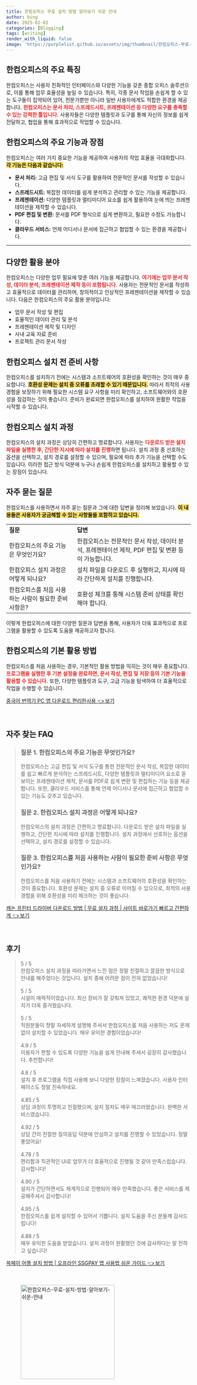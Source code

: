 ```yaml
---
title: 한컴오피스 무료 설치 방법 알아보기 쉬운 안내
author: bing
date: 2025-02-03
categories: [Blogging]
tags: [writing]
render_with_liquid: false
image: 'https://purplelist.github.io/assets/img/thumbnail/한컴오피스-무료-설치-방법-알아보기-쉬운-안내.webp'
---
```



<h2 id='한컴오피스_특징'>한컴오피스의 주요 특징</h2>

<p>한컴오피스는 사용자 친화적인 인터페이스와 다양한 기능을 갖춘 종합 오피스 솔루션으로, 이를 통해 업무 효율성을 높일 수 있습니다. 특히, 각종 문서 작업을 손쉽게 할 수 있는 도구들이 집약되어 있어, 전문가뿐만 아니라 일반 사용자에게도 적합한 환경을 제공합니다. <b><span style="color: #ee2323;">한컴오피스는 문서 처리, 스프레드시트, 프레젠테이션 등 다양한 요구를 충족할 수 있는 강력한 툴입니다.</span></b> 사용자들은 다양한 템플릿과 도구를 통해 자신의 정보를 쉽게 전달하고, 협업을 통해 효과적으로 작업할 수 있습니다.</p>

<h2 id='한컴오피스의_주요_기능'>한컴오피스의 주요 기능과 장점</h2>

<p>한컴오피스는 여러 가지 중요한 기능을 제공하여 사용자의 작업 효율을 극대화합니다. <b><span style="background-color: #ffe066;">각 기능은 다음과 같습니다:</span></b></p>

<ul>
    <li><b>문서 처리:</b> 고급 편집 및 서식 도구를 활용하여 전문적인 문서를 작성할 수 있습니다.</li>
    <li><b>스프레드시트:</b> 복잡한 데이터를 쉽게 분석하고 관리할 수 있는 기능을 제공합니다.</li>
    <li><b>프레젠테이션:</b> 다양한 템플릿과 멀티미디어 요소를 쉽게 활용하여 눈에 띄는 프레젠테이션을 제작할 수 있습니다.</li>
    <li><b>PDF 편집 및 변환:</b> 문서를 PDF 형식으로 쉽게 변환하고, 필요한 수정도 가능합니다.</li>
    <li><b>클라우드 서비스:</b> 언제 어디서나 문서에 접근하고 협업할 수 있는 환경을 제공합니다.</li>
</ul>

<hr />

<h2 id='한컴오피스의_활용_분야'>다양한 활용 분야</h2>

<p>한컴오피스는 다양한 업무 필요에 맞춘 여러 기능을 제공합니다. <b><span style="color: #ee2323;">여기에는 업무 문서 작성, 데이터 분석, 프레젠테이션 제작 등이 포함됩니다.</span></b> 사용자는 전문적인 문서를 작성하고 효율적으로 데이터를 관리하며, 창의적이고 인상적인 프레젠테이션을 제작할 수 있습니다. 다음은 한컴오피스의 주요 활용 분야입니다:</p>

<ul>
    <li>업무 문서 작성 및 편집</li>
    <li>효율적인 데이터 관리 및 분석</li>
    <li>프레젠테이션 제작 및 디자인</li>
    <li>사내 교육 자료 준비</li>
    <li>프로젝트 관리 문서 작성</li>
</ul>

<h2 id='한컴오피스_설치_전_준비사항'>한컴오피스 설치 전 준비 사항</h2>

<p>한컴오피스를 설치하기 전에는 시스템과 소프트웨어의 호환성을 확인하는 것이 매우 중요합니다. <b><span style="background-color: #ffe066;">호환성 문제는 설치 중 오류를 초래할 수 있기 때문입니다.</span></b> 따라서 최적의 사용 경험을 보장하기 위해 필요한 시스템 요구 사항을 미리 확인하고, 소프트웨어와의 호환성을 점검하는 것이 좋습니다. 준비가 완료되면 한컴오피스를 설치하여 원활한 작업을 시작할 수 있습니다.</p>

<h2 id='한컴오피스_설치_과정'>한컴오피스 설치 과정</h2>

<p>한컴오피스의 설치 과정은 상당히 간편하고 명료합니다. 사용자는 <b><span style="color: #ee2323;">다운로드 받은 설치 파일을 실행한 후, 간단한 지시에 따라 설치를 진행</span></b>하면 됩니다. 설치 과정 중 선호하는 옵션을 선택하고, 설치 경로를 설정할 수 있으며, 필요에 따라 추가 기능을 선택할 수도 있습니다. 이러한 접근 방식 덕분에 누구나 손쉽게 한컴오피스를 설치하고 활용할 수 있는 장점이 있습니다.</p>

<h2 id='자주_묻는_질문'>자주 묻는 질문</h2>

<p>한컴오피스를 사용하면서 자주 묻는 질문과 그에 대한 답변을 정리해 보았습니다. <b><span style="background-color: #ffe066;">이 내용들은 사용자가 궁금해할 수 있는 사항들을 포함하고 있습니다.</span></b></p>

<table>
    <tr>
        <td><b>질문</b></td>
        <td><b>답변</b></td>
    </tr>
    <tr>
        <td>한컴오피스의 주요 기능은 무엇인가요?</td>
        <td>한컴오피스는 전문적인 문서 작성, 데이터 분석, 프레젠테이션 제작, PDF 편집 및 변환 등이 가능합니다.</td>
    </tr>
    <tr>
        <td>한컴오피스 설치 과정은 어떻게 되나요?</td>
        <td>설치 파일을 다운로드 후 실행하고, 지시에 따라 간단하게 설치를 진행합니다.</td>
    </tr>
    <tr>
        <td>한컴오피스를 처음 사용하는 사람이 필요한 준비 사항은?</td>
        <td>호환성 체크를 통해 시스템 준비 상태를 확인해야 합니다.</td>
    </tr>
</table>

<p>이렇게 한컴오피스에 대한 다양한 질문과 답변을 통해, 사용자가 더욱 효과적으로 프로그램을 활용할 수 있도록 도움을 제공하고자 합니다.</p>

<h2 id='한컴오피스의_기본_활용_방법'>한컴오피스의 기본 활용 방법</h2>

<p>한컴오피스를 처음 사용하는 경우, 기본적인 활용 방법을 익히는 것이 매우 중요합니다. <b><span style="color: #ee2323;">프로그램을 실행한 후 기본 설정을 완료하면, 문서 작성, 편집 및 저장 등의 기본 기능을 활용할 수 있습니다.</span></b> 또한, 다양한 템플릿과 도구, 고급 기능을 탐색하여 더 효율적으로 작업을 수행할 수 있습니다.</p>


<p><a class="click-button" title="중국어 번역기 PC 앱 다운로드 편리한사용" href="https://purplelist.github.io/posts/%EC%A4%91%EA%B5%AD%EC%96%B4-%EB%B2%88%EC%97%AD%EA%B8%B0-PC-%EC%95%B1-%EB%8B%A4%EC%9A%B4%EB%A1%9C%EB%93%9C-%ED%8E%B8%EB%A6%AC%ED%95%9C%EC%82%AC%EC%9A%A9/" rel="dofollow">중국어 번역기 PC 앱 다운로드 편리한사용 👈 보기</a></p><br>
<h2 id='자주_찾는_FAQ'>자주 찾는 FAQ</h2>
<div itemscope="" itemtype="https://schema.org/FAQPage"> 
<blockquote> 
<div itemscope="" itemprop="mainEntity" itemtype="https://schema.org/Question"> 
<h3 itemprop="name">질문 1. 한컴오피스의 주요 기능은 무엇인가요?</h3> 
<div itemscope="" itemprop="acceptedAnswer" itemtype="https://schema.org/Answer"> 
<span itemprop="text"> 
<p>한컴오피스는 고급 편집 및 서식 도구를 통한 전문적인 문서 작성, 복잡한 데이터를 쉽고 빠르게 분석하는 스프레드시트, 다양한 템플릿과 멀티미디어 요소로 돋보이는 프레젠테이션 제작, 문서를 PDF로 쉽게 변환 및 편집하는 기능 등을 제공합니다. 또한, 클라우드 서비스를 통해 언제 어디서나 문서에 접근하고 협업할 수 있는 기능도 갖추고 있습니다.</p> 
</span> 
</div> 
</div> 
<div itemscope="" itemprop="mainEntity" itemtype="https://schema.org/Question"> 
<h3 itemprop="name">질문 2. 한컴오피스 설치 과정은 어떻게 되나요?</h3> 
<div itemscope="" itemprop="acceptedAnswer" itemtype="https://schema.org/Answer"> 
<span itemprop="text"> 
<p>한컴오피스의 설치 과정은 간편하고 명료합니다. 다운로드 받은 설치 파일을 실행하고, 간단한 지시에 따라 설치를 진행합니다. 설치 과정에서 선호하는 옵션을 선택하고, 설치 경로를 설정할 수 있습니다.</p> 
</span> 
</div> 
</div> 
<div itemscope="" itemprop="mainEntity" itemtype="https://schema.org/Question"> 
<h3 itemprop="name">질문 3. 한컴오피스를 처음 사용하는 사람이 필요한 준비 사항은 무엇인가요?</h3> 
<div itemscope="" itemprop="acceptedAnswer" itemtype="https://schema.org/Answer"> 
<span itemprop="text"> 
<p>한컴오피스를 처음 사용하기 전에는 시스템과 소프트웨어의 호환성을 확인하는 것이 중요합니다. 호환성 문제는 설치 중 오류로 이어질 수 있으므로, 최적의 사용 경험을 위해 호환성을 미리 체크하는 것이 좋습니다.</p> 
</span> 
</div> 
</div> 
</blockquote> 
</div>
<p><a class="click-button" title="캐논 프린터 드라이버 다운로드 방법 | 무료 설치 과정 | 사이트 바로가기 빠르고 간편하게" href="https://purplelist.github.io/posts/%EC%BA%90%EB%85%BC-%ED%94%84%EB%A6%B0%ED%84%B0-%EB%93%9C%EB%9D%BC%EC%9D%B4%EB%B2%84-%EB%8B%A4%EC%9A%B4%EB%A1%9C%EB%93%9C-%EB%B0%A9%EB%B2%95-%EB%AC%B4%EB%A3%8C-%EC%84%A4%EC%B9%98-%EA%B3%BC%EC%A0%95-%EC%82%AC%EC%9D%B4%ED%8A%B8-%EB%B0%94%EB%A1%9C%EA%B0%80%EA%B8%B0-%EB%B9%A0%EB%A5%B4%EA%B3%A0-%EA%B0%84%ED%8E%B8%ED%95%98%EA%B2%8C/" rel="dofollow">캐논 프린터 드라이버 다운로드 방법 | 무료 설치 과정 | 사이트 바로가기 빠르고 간편하게 👈 보기</a></p><br>
<h2 id='후기'>후기</h2>
<div itemscope itemtype="https://schema.org/Product">
  <blockquote>
  <div itemprop="review" itemscope itemtype="https://schema.org/Review">
      <div itemprop="reviewRating" itemscope itemtype="https://schema.org/Rating"> <span itemprop="ratingValue">5</span> / <span itemprop="bestRating">5</span> </div>
      <span itemprop="reviewBody">한컴오피스 설치 과정을 따라가면서 느낀 점은 정말 친절하고 깔끔한 방식으로 안내를 해주었다는 것입니다. 설치 중에 어려운 점이 전혀 없었습니다!</span>
  </div>
  <br>
  <div itemprop="review" itemscope itemtype="https://schema.org/Review">
      <div itemprop="reviewRating" itemscope itemtype="https://schema.org/Rating"> <span itemprop="ratingValue">5</span> / <span itemprop="bestRating">5</span> </div>
      <span itemprop="reviewBody">시설이 매력적이었습니다. 최신 장비가 잘 갖춰져 있었고, 쾌적한 환경 덕분에 설치가 더욱 즐거웠습니다.</span>
  </div>
  <br>
  <div itemprop="review" itemscope itemtype="https://schema.org/Review">
      <div itemprop="reviewRating" itemscope itemtype="https://schema.org/Rating"> <span itemprop="ratingValue">5</span> / <span itemprop="bestRating">5</span> </div>
      <span itemprop="reviewBody">직원분들이 정말 자세하게 설명해 주셔서 한컴오피스를 처음 사용하는 저도 문제없이 설치할 수 있었습니다. 매우 유익한 경험이었습니다!</span>
  </div>
  <br>
  <div itemprop="review" itemscope itemtype="https://schema.org/Review">
      <div itemprop="reviewRating" itemscope itemtype="https://schema.org/Rating"> <span itemprop="ratingValue">4.9</span> / <span itemprop="bestRating">5</span> </div>
      <span itemprop="reviewBody">이용자가 편할 수 있도록 다양한 기능을 쉽게 안내해 주셔서 굉장히 감사했습니다. 추천합니다!</span>
  </div>
  <br>
  <div itemprop="review" itemscope itemtype="https://schema.org/Review">
      <div itemprop="reviewRating" itemscope itemtype="https://schema.org/Rating"> <span itemprop="ratingValue">4.8</span> / <span itemprop="bestRating">5</span> </div>
      <span itemprop="reviewBody">설치 후 프로그램을 직접 사용해 보니 다양한 장점이 느껴졌습니다. 사용자 인터페이스도 정말 친숙하네요.</span>
  </div>
  <br>
  <div itemprop="review" itemscope itemtype="https://schema.org/Review">
      <div itemprop="reviewRating" itemscope itemtype="https://schema.org/Rating"> <span itemprop="ratingValue">4.85</span> / <span itemprop="bestRating">5</span> </div>
      <span itemprop="reviewBody">상담 과정이 투명하고 친절했으며, 설치 절차도 매우 매끄러웠습니다. 완벽한 서비스였습니다.</span>
  </div>
  <br>
  <div itemprop="review" itemscope itemtype="https://schema.org/Review">
      <div itemprop="reviewRating" itemscope itemtype="https://schema.org/Rating"> <span itemprop="ratingValue">4.92</span> / <span itemprop="bestRating">5</span> </div>
      <span itemprop="reviewBody">상담 간의 친절한 질의응답 덕분에 안심하고 설치를 진행할 수 있었습니다. 정말 좋았어요!</span>
  </div>
  <br>
  <div itemprop="review" itemscope itemtype="https://schema.org/Review">
      <div itemprop="reviewRating" itemscope itemtype="https://schema.org/Rating"> <span itemprop="ratingValue">4.78</span> / <span itemprop="bestRating">5</span> </div>
      <span itemprop="reviewBody">편리함과 직관적인 UI로 업무가 더 효율적으로 진행될 것 같아 만족스럽습니다. 감사합니다!</span>
  </div>
  <br>
  <div itemprop="review" itemscope itemtype="https://schema.org/Review">
      <div itemprop="reviewRating" itemscope itemtype="https://schema.org/Rating"> <span itemprop="ratingValue">4.90</span> / <span itemprop="bestRating">5</span> </div>
      <span itemprop="reviewBody">설치가 간단하면서도 체계적으로 진행되어 매우 만족했습니다. 좋은 서비스를 제공해주셔서 감사합니다!</span>
  </div>
  <br>
  <div itemprop="review" itemscope itemtype="https://schema.org/Review">
      <div itemprop="reviewRating" itemscope itemtype="https://schema.org/Rating"> <span itemprop="ratingValue">4.95</span> / <span itemprop="bestRating">5</span> </div>
      <span itemprop="reviewBody">한컴오피스를 쉽게 설치할 수 있어서 기쁩니다. 설치 도움을 주신 분들께 감사드립니다!</span>
  </div>
  <br>
  <div itemprop="review" itemscope itemtype="https://schema.org/Review">
      <div itemprop="reviewRating" itemscope itemtype="https://schema.org/Rating"> <span itemprop="ratingValue">4.88</span> / <span itemprop="bestRating">5</span> </div>
      <span itemprop="reviewBody">매우 유익한 도움을 받았습니다. 설치 과정이 원활했던 것에 감사하다는 말 전하고 싶습니다!</span>
  </div>
  </blockquote>
</div>
<p><a class="click-button" title="쓱페이 어플 설치 방법 | 오프라인 SSGPAY 앱 사용법 쉬운 가이드" href="https://purplelist.github.io/posts/%EC%93%B1%ED%8E%98%EC%9D%B4-%EC%96%B4%ED%94%8C-%EC%84%A4%EC%B9%98-%EB%B0%A9%EB%B2%95-%EC%98%A4%ED%94%84%EB%9D%BC%EC%9D%B8-SSGPAY-%EC%95%B1-%EC%82%AC%EC%9A%A9%EB%B2%95-%EC%89%AC%EC%9A%B4-%EA%B0%80%EC%9D%B4%EB%93%9C/" rel="dofollow">쓱페이 어플 설치 방법 | 오프라인 SSGPAY 앱 사용법 쉬운 가이드 👈 보기</a></p><br>
<figure class="image"><img src="https://purplelist.github.io/assets/img/thumbnail/한컴오피스-무료-설치-방법-알아보기-쉬운-안내.webp" alt="한컴오피스-무료-설치-방법-알아보기-쉬운-안내" width="256" height="256"></figure>